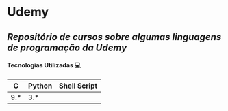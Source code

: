 # Udemy
## _Repositório de cursos sobre algumas linguagens de programação da Udemy_

#### Tecnologias Utilizadas 💻

|  C  | Python | Shell Script |
|-----|--------|--------------|
| 9.* |   3.*  |              |
